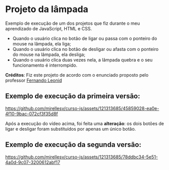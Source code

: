 # Projeto da lâmpada
Exemplo de execução de um dos projetos que fiz durante o meu aprendizado de JavaScript, HTML e CSS.  
* Quando o usuário clica no botão de ligar ou passa com o ponteiro do mouse na lâmpada, ela liga;  
* Quando o usuário clica no botão de desligar ou afasta com o ponteiro do mouse na lâmpada, ela desliga;  
* Quando o usuário clica duas vezes nela, a lâmpada quebra e o seu funcionamento é interrompido.  

**Créditos**: Fiz este projeto de acordo com o enunciado proposto pelo professor [Fernando Leonid](https://youtu.be/4r0zOW9Zn-Y?si=QHoXE...)  

## Exemplo de execução da primeira versão:

https://github.com/mirellesv/curso-js/assets/121313685/45859028-ea0e-4f10-9bac-072cf3f35d8f

Após a execução do vídeo acima, foi feita uma **alteração**: os dois botões de ligar e desligar foram substituídos por apenas um único botão.

## Exemplo de execução da segunda versão:

https://github.com/mirellesv/curso-js/assets/121313685/78ddbc34-5e51-4a0d-9c07-3200612abf17
